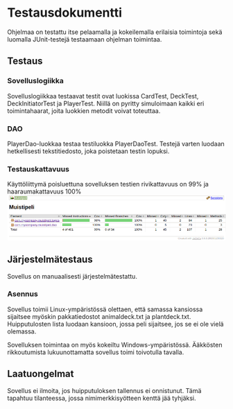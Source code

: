 # Testausdokumentti

Ohjelmaa on testattu itse pelaamalla ja kokeilemalla erilaisia toimintoja sekä luomalla JUnit-testejä
testaamaan ohjelman toimintaa.

## Testaus

### Sovelluslogiikka

Sovelluslogiikkaa testaavat testit ovat luokissa CardTest, DeckTest, DeckInitiatorTest ja PlayerTest.
Niillä on pyritty simuloimaan kaikki eri toimintahaarat, joita luokkien metodit voivat toteuttaa.

### DAO

PlayerDao-luokkaa testaa testiluokka PlayerDaoTest. Testejä varten luodaan hetkellisesti tekstitiedosto,
joka poistetaan testin lopuksi. 

### Testauskattavuus

Käyttöliittymä poisluettuna sovelluksen testien rivikattavuus on 99% ja haaraumakattavuus 100%
![Testikattavuus](https://github.com/ArttuJanhunen/ot-harjoitustyo/blob/master/dokumentaatio/Testikattavuus.png)

## Järjestelmätestaus

Sovellus on manuaalisesti järjestelmätestattu.

### Asennus

Sovellus toimii Linux-ympäristössä olettaen, että samassa kansiossa sijaitsee myöskin pakkatiedostot
animaldeck.txt ja plantdeck.txt. Huipputulosten lista luodaan kansioon, jossa peli sijaitsee, jos
se ei ole vielä olemassa. 

Sovelluksen toimintaa on myös kokeiltu Windows-ympäristössä. Ääkkösten rikkoutumista lukuunottamatta
sovellus toimi toivotulla tavalla.

## Laatuongelmat

Sovellus ei ilmoita, jos huipputuloksen tallennus ei onnistunut. Tämä tapahtuu tilanteessa, jossa
nimimerkkisyötteen kenttä jää tyhjäksi.
